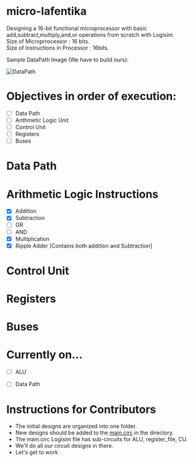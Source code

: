 # micro-lafentika
Designing a 16-bit functional microprocessor with basic add,subtract,multiply,and,or operations from scratch with Logisim.  
Size of Microprrocessor : 16 bits.  
Size of Instructions in Processor : 16bits.
 <p>Sample DataPath Image (We have to build ours):</p>  

![DataPath](https://docsdrive.com/images/ansinet/itj/2007/fig3-2k7-497-508.gif)    

# Objectives in order of execution:
- [ ] Data Path
- [ ] Arithmetic Logic Unit  
- [ ] Control Unit
- [ ] Registers
- [ ] Buses

# Data Path  


# Arithmetic Logic Instructions
- [x] Addition
- [x] Subtraction
- [ ] OR
- [ ] AND
- [x] Multiplication
- [x] Ripple Adder [Contains both addition and Subtraction]

# Control Unit


# Registers


# Buses



# Currently on...
- [ ] ALU
- [ ] Data Path


# Instructions for Contributors
- The initial designs are organized into one folder.
- New designs should be added to the [main.circ](./main_designs/main.circ) in the [](./main_designs/) directory.
- The main.circ Logisim file has sub-circuits for ALU, register_file, CU.
- We'll do all our circuit designs in there.
- Let's get to work
